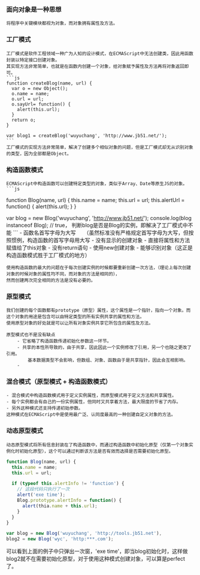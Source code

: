 

### 面向对象是一种思想

    将程序中关键模块都视为对象，而对象拥有属性及方法。

### 工厂模式
    工厂模式是软件工程领域一种广为人知的设计模式，在ECMAScript中无法创建类，因此用函数封装以特定接口创建对象。
    其实现方法非常简单，也就是在函数内创建一个对象，给对象赋予属性及方法再将对象返回即可。
    ```js
    function createBlog(name, url) {
      var o = new Object();
      o.name = name;
      o.url = url;
      o.sayUrl= function() {
        alert(this.url);
      }
      return o;
    }

    var blog1 = createBlog('wuyuchang', 'http://www.jb51.net/');
    ```
    工厂模式的实现方法非常简单，解决了创建多个相似对象的问题，但是工厂模式却无从识别对象的类型，因为全部都是Object。  

### 构造函数模式
    ECMAScript中构造函数可以创建特定类型的对象，类似于Array、Date等原生JS的对象。
    ```js
function Blog(name, url) {
  this.name = name;
  this.url = url;
  this.alertUrl = function() {
    alert(this.url);
  }
}

var blog = new Blog('wuyuchang', 'http://www.jb51.net/');
console.log(blog instanceof Blog);  // true， 判断blog是否是Blog的实例，即解决了工厂模式中不能
    ```
    - 函数名首写字母为大写　　（虽然标准没有严格规定首写字母为大写，但按照惯例，构造函数的首写字母用大写
    - 没有显示的创建对象
    - 直接将属性和方法赋值给了this对象
    - 没有return语句
    - 使用new创建对象
    - 能够识别对象（这正是构造函数模式胜于工厂模式的地方）

    使用构造函数的最大的问题在于每次创建实例的时候都要重新创建一次方法，（理论上每次创建对象的时候对象的属性均不同，而对象的方法是相同的），
    然而创建两次完全相同的方法是没有必要的。

### 原型模式
    我们创建的每个函数都有prototype（原型）属性，这个属性是一个指针，指向一个对象。而这个对象的用途是包含可以由特定类型的所有实例共享的属性和方法。
    使用原型对象的好处就是可以让所有对象实例共享它所包含的属性及方法。

    原型模式也不是没有缺点
        - 它省略了构造函数传递初始化参数这一环节。
        - 共享的本性所导致的，由于共享，因此因此一个实例修改了引用，另一个也随之更改了引用。
            基本数据类型不会影响，但数组、对象、函数由于是共享指针，因此会互相影响。
        -

### 混合模式（原型模式 + 构造函数模式）
    - 混合模式中构造函数模式用于定义实例属性，而原型模式用于定义方法和共享属性。
    - 每个实例都会有自己的一份实例属性，但同时又共享着方法，最大限度的节省了内存。
    - 另外这种模式还支持传递初始参数。
    这种模式在ECMAScript中是使用最广泛、认同度最高的一种创建自定义对象的方法。


### 动态原型模式
    动态原型模式将所有信息封装在了构造函数中，而通过构造函数中初始化原型（仅第一个对象实例化时初始化原型），这个可以通过判断该方法是否有效而选择是否需要初始化原型。
```js
function Blog(name, url) {
  this.name = name;
  this.url = url;

  if (typeof this.alertInfo != 'function') {
    // 这段代码只执行了一次
    alert('exe time');
    Blog.prototype.alertInfo = function() {
      alert(thia.name + this.url);
    }
  }
}

var blog = new Blog('wuyuchang', 'http://tools.jb51.net'),
blog2 = new Blog('wyc', 'http:***.com');

```

可以看到上面的例子中只弹出一次窗，'exe time'，即当blog初始化时，这样做blog2就不在需要初始化原型，对于使用这种模式创建对象，可以算是perfect了。

